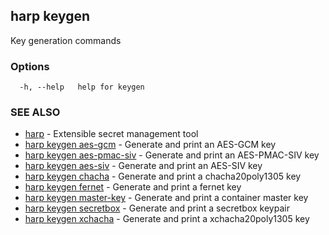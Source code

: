 ## harp keygen

Key generation commands

### Options

```
  -h, --help   help for keygen
```

### SEE ALSO

* [harp](harp.md)	 - Extensible secret management tool
* [harp keygen aes-gcm](harp_keygen_aes-gcm.md)	 - Generate and print an AES-GCM key
* [harp keygen aes-pmac-siv](harp_keygen_aes-pmac-siv.md)	 - Generate and print an AES-PMAC-SIV key
* [harp keygen aes-siv](harp_keygen_aes-siv.md)	 - Generate and print an AES-SIV key
* [harp keygen chacha](harp_keygen_chacha.md)	 - Generate and print a chacha20poly1305 key
* [harp keygen fernet](harp_keygen_fernet.md)	 - Generate and print a fernet key
* [harp keygen master-key](harp_keygen_master-key.md)	 - Generate and print a container master key
* [harp keygen secretbox](harp_keygen_secretbox.md)	 - Generate and print a secretbox keypair
* [harp keygen xchacha](harp_keygen_xchacha.md)	 - Generate and print a xchacha20poly1305 key

